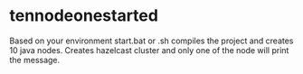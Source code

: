 # tennodeonestarted

Based on your environment start.bat or .sh compiles the project and creates 10 java nodes. Creates hazelcast cluster and only one of the node will print the message. 
